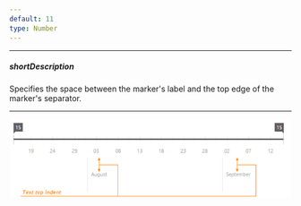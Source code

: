 ```yaml
---
default: 11
type: Number
---
```

---
##### shortDescription
Specifies the space between the marker's label and the top edge of the marker's separator.

---
![RangeSelectorScaleMarkerTextTopIndent ChartJS](/images/ChartJS/RangeSelectorScaleMarkerTextTopIndent.png)